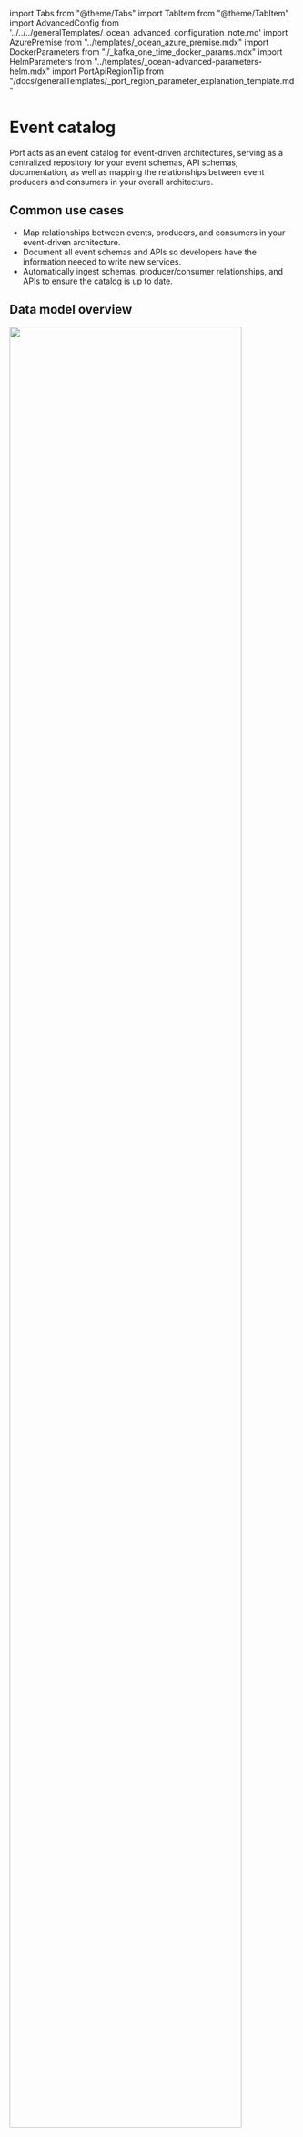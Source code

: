 import Tabs from "@theme/Tabs"
import TabItem from "@theme/TabItem"
import AdvancedConfig from '../../../generalTemplates/_ocean_advanced_configuration_note.md'
import AzurePremise from "../templates/\_ocean_azure_premise.mdx"
import DockerParameters from "./\_kafka_one_time_docker_params.mdx"
import HelmParameters from "../templates/\_ocean-advanced-parameters-helm.mdx"
import PortApiRegionTip from "/docs/generalTemplates/_port_region_parameter_explanation_template.md"


# Event catalog

Port acts as an event catalog for event-driven architectures, serving as a centralized repository for your event schemas, API schemas, documentation, as well as mapping the relationships between event producers and consumers in your overall architecture.

## Common use cases

- Map relationships between events, producers, and consumers in your event-driven architecture.
- Document all event schemas and APIs so developers have the information needed to write new services.
- Automatically ingest schemas, producer/consumer relationships, and APIs to ensure the catalog is up to date.

## Data model overview

<img src='/img/build-your-software-catalog/sync-data-to-catalog/event-processing/event-catalog-data-model.png' width='90%' />

Your architecture in Port will consist of four blueprints: `Producer`, `Event Pipeline`, `Event`, and `Consumer`. The structure of these blueprints may vary based on your architecture and may be different than the examples provided in this guide.

### Producer

- The `Producer` blueprint represents services that will generate events. It has a [relation](https://docs.getport.io/build-your-software-catalog/customize-integrations/configure-data-model/relate-blueprints/) connecting it to the event pipeline blueprint.
  
### Event pipeline

- The `Event Pipeline` blueprint represents services that will act as a queue for events and route them to the proper destination. The `Event Pipeline` blueprint has one relation with the `Event` blueprint for events that are ingested by the pipeline, another relation with the `Event` blueprint for events that are produced from the pipeline, and finally the pipeline has a relation connecting it to the `Consumer` blueprint. 

### Event

- The `Event` blueprint forms the schema for tracking unique events in your event-driven architecture. It has a relation connecting it to the producers which originally generated the event and a relation connecting it to the consumers which consumed the event. 

### Consumer

- The `Consumer` blueprint represents services that consume events generated by the event pipeline.


## Data model configuration

### Blueprint creation

:::tip Already deployed?
If you already have blueprints in Port for your event producer, event consumer, and event pipeline you can skip the deployment for those blueprints and deploy just the event blueprint. You will still have to modify the blueprints to create relations between the different components in your event-driven architecture.
:::

To create an event catalog, we first need to create the  `Producer`, `Event Pipeline`, `Event`, and `Consumer` blueprints in our data model. This includes defining the relations between the blueprints in your architecture in the `relations` section of each JSON. Examples for each blueprint including the relation configuration are provided below, but the exact configuration of your blueprints will differ from the examples provided here depending on your architecture.

:::tip Don't know how to deploy blueprints?
Check out this [guide](https://docs.getport.io/build-your-software-catalog/customize-integrations/configure-data-model/setup-blueprint/) on how to deploy blueprints in Port
:::

<details>
<summary>Example producer blueprint</summary>

```json showLineNumbers
{
  "identifier": "lambda",
  "description": "This blueprint represents an AWS Lambda function in our software catalog",
  "title": "Lambda",
  "icon": "Lambda",
  "schema": {
    "properties": {
      "link": {
        "type": "string",
        "format": "url",
        "title": "Link"
      },
      "description": {
        "type": "string",
        "title": "Description"
      },
      "memorySize": {
        "type": "number",
        "title": "Memory Size"
      },
      "ephemeralStorageSize": {
        "type": "number",
        "title": "Ephemeral Storage Size"
      },
      "timeout": {
        "type": "number",
        "title": "Timeout"
      },
      "runtime": {
        "type": "string",
        "title": "Runtime"
      },
      "packageType": {
        "type": "string",
        "enum": [
          "Image",
          "Zip"
        ],
        "title": "Package Type"
      },
      "environment": {
        "type": "object",
        "title": "Environment"
      },
      "architectures": {
        "type": "array",
        "items": {
          "type": "string",
          "enum": [
            "x86_64",
            "arm64"
          ]
        },
        "title": "Architectures"
      },
      "layers": {
        "type": "array",
        "title": "Layers"
      },
      "tags": {
        "type": "array",
        "title": "Tags"
      },
      "iamRole": {
        "type": "string",
        "format": "url",
        "title": "IAM Role",
        "icon": "Unlock"
      },
      "arn": {
        "type": "string",
        "title": "ARN"
      }
    },
    "required": []
  },
  "mirrorProperties": {},
  "calculationProperties": {},
  "aggregationProperties": {},
  "relations": {
    "service": {
      "title": "Service",
      "target": "service",
      "required": false,
      "many": false
    }
  }
}
```
</details>

<details>
<summary>Example event pipeline blueprint</summary>

```json showLineNumbers
{
  "identifier": "service",
  "title": "Service",
  "icon": "GitLab",
  "schema": {
    "properties": {
      "readme": {
        "title": "README",
        "type": "string",
        "format": "markdown",
        "icon": "Book"
      },
      "url": {
        "title": "URL",
        "format": "url",
        "type": "string",
        "icon": "Link"
      },
      "language": {
        "icon": "Git",
        "type": "string",
        "title": "Language",
        "enum": [
          "GO",
          "Python",
          "Node",
          "React"
        ],
        "enumColors": {
          "GO": "red",
          "Python": "green",
          "Node": "blue",
          "React": "yellow"
        }
      },
      "code_owners": {
        "title": "Code owners",
        "description": "This service's code owners",
        "type": "array",
        "icon": "TwoUsers",
        "items": {
          "type": "string",
          "format": "user"
        }
      },
      "type": {
        "title": "Type",
        "description": "This service's type",
        "type": "string",
        "enum": [
          "Backend",
          "Frontend",
          "Library"
        ],
        "enumColors": {
          "Backend": "purple",
          "Frontend": "pink",
          "Library": "green"
        },
        "icon": "DefaultProperty"
      },
      "lifecycle": {
        "title": "Lifecycle",
        "type": "string",
        "enum": [
          "Production",
          "Experimental",
          "Deprecated"
        ],
        "enumColors": {
          "Production": "green",
          "Experimental": "yellow",
          "Deprecated": "red"
        },
        "icon": "DefaultProperty"
      },
      "locked_in_prod": {
        "icon": "DefaultProperty",
        "title": "Locked in Prod",
        "type": "boolean",
        "default": false
      },
      "locked_reason_prod": {
        "icon": "DefaultProperty",
        "title": "Locked Reason Prod",
        "type": "string"
      }
    },
    "required": []
  },
  "mirrorProperties": {},
  "calculationProperties": {},
  "aggregationProperties": {},
  "relations": {
    "event_i_produce": {
      "title": "Event I Produce",
      "target": "event",
      "required": false,
      "many": false
    },
    "event_i_consume": {
      "title": "Event I Consume",
      "target": "event",
      "required": false,
      "many": false
    },
    "domain": {
      "title": "Domain",
      "target": "domain",
      "required": false,
      "many": false
    }
  }
}
```
</details>


<details>
<summary>Example event blueprint</summary>

```json showLineNumbers
{
  "identifier": "event",
  "title": "Event",
  "icon": "Mail",
  "schema": {
    "properties": {
      "async_api": {
        "type": "object",
        "title": "AsyncAPI",
        "icon": "ApiDoc",
        "spec": "async-api"
      },
      "repository": {
        "type": "string",
        "title": "Repository",
        "icon": "Github",
        "format": "url"
      },
      "readme": {
        "icon": "Docs",
        "type": "string",
        "title": "README",
        "format": "markdown"
      },
      "code_samples": {
        "type": "string",
        "title": "Code Samples",
        "icon": "Docs",
        "format": "markdown"
      },
      "mermaid_diagram": {
        "icon": "DefaultProperty",
        "type": "string",
        "title": "Mermaid",
        "format": "markdown"
      },
      "labels": {
        "icon": "DefaultProperty",
        "type": "array",
        "title": "Labels",
        "items": {
          "enum": [
            "Auditing",
            "Critical",
            "Data Lake"
          ],
          "enumColors": {
            "Auditing": "green",
            "Critical": "red",
            "Data Lake": "blue"
          },
          "type": "string"
        }
      },
      "version": {
        "type": "string",
        "title": "Version",
        "icon": "Rocket"
      },
      "deprecated": {
        "type": "boolean",
        "title": "Deprecated?",
        "default": false
      },
      "deprecation_date": {
        "type": "string",
        "title": "Deprecation Date",
        "icon": "Clock",
        "format": "date-time"
      },
      "event_schema": {
        "type": "string",
        "title": "Event Schema",
        "icon": "Docs",
        "format": "markdown"
      },
      "number_of_consumers": {
        "title": "Number of Consumers",
        "icon": "DefaultProperty",
        "type": "number"
      },
      "number_of_producers": {
        "title": "Number Of Producers",
        "icon": "DefaultProperty",
        "type": "number"
      }
    },
    "required": [
      "deprecated"
    ]
  },
  "mirrorProperties": {},
  "calculationProperties": {},
  "aggregationProperties": {},
  "relations": {
    "consumers": {
      "title": "Consumers",
      "target": "service",
      "required": false,
      "many": true
    },
    "producers": {
      "title": "Producers",
      "target": "service",
      "required": false,
      "many": true
    }
  }
}
```
</details>

<details>
<summary>Example consumer blueprint</summary>

```json showLineNumbers
{
  "identifier": "domain",
  "title": "Domain",
  "icon": "Customer",
  "schema": {
    "properties": {
      "confluence_docs": {
        "icon": "Confluence",
        "type": "string",
        "title": "Docs",
        "format": "url"
      },
      "owners": {
        "icon": "TwoUsers",
        "type": "array",
        "title": "Owners",
        "items": {
          "type": "string",
          "format": "user"
        }
      }
    },
    "required": []
  },
  "mirrorProperties": {},
  "calculationProperties": {},
  "aggregationProperties": {
    "number_of_services": {
      "title": "Number of Services",
      "type": "number",
      "target": "service",
      "calculationSpec": {
        "func": "count",
        "calculationBy": "entities"
      }
    },
    "number_of_events": {
      "title": "Number of Events",
      "type": "number",
      "target": "event",
      "calculationSpec": {
        "func": "count",
        "calculationBy": "entities"
      }
    }
  },
  "relations": {}
}
```
</details>